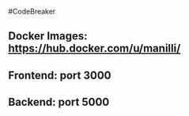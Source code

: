 #CodeBreaker

Docker Images: https://hub.docker.com/u/manilli/
----------------------
Frontend: port 3000
----------------------
Backend: port 5000
----------------------


